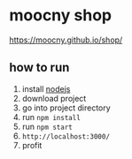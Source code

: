 # moocny shop

https://moocny.github.io/shop/

## how to run

1. install [nodejs](https://nodejs.org/en/)
2. download project
3. go into project directory
4. run `npm install`
5. run `npm start`
6. `http://localhost:3000/`
7. profit
